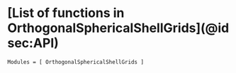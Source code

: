 # [List of functions in OrthogonalSphericalShellGrids](@id sec:API)

```@autodocs
Modules = [ OrthogonalSphericalShellGrids ]
```
